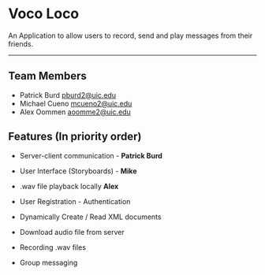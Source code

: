 # Voco Loco

An Application to allow users to record, send and play messages from their friends. 

----

## Team Members 

- Patrick Burd     pburd2@uic.edu
- Michael Cueno    mcueno2@uic.edu
- Alex Oommen      aoomme2@uic.edu

## Features (In priority order)

+ Server-client communication - **Patrick Burd**

+ User Interface (Storyboards) - **Mike**

+ .wav file playback locally **Alex**

+ User Registration - Authentication

+ Dynamically Create / Read XML documents 

+ Download audio file from server

+ Recording .wav files

+ Group messaging

 
